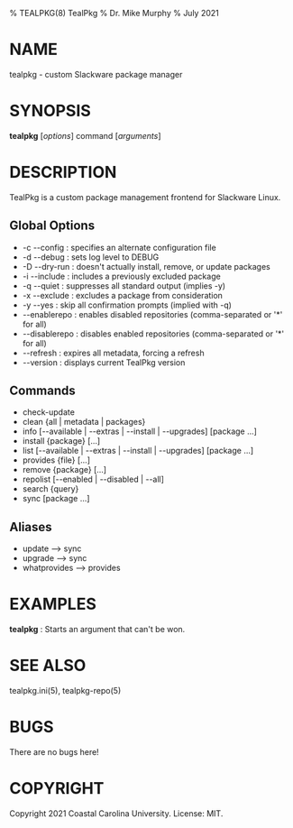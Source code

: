 % TEALPKG(8) TealPkg
% Dr. Mike Murphy
% July 2021


# NAME

tealpkg - custom Slackware package manager


# SYNOPSIS

**tealpkg** [*options*] command [*arguments*]


# DESCRIPTION

TealPkg is a custom package management frontend for Slackware Linux.


## Global Options

* -c --config   : specifies an alternate configuration file
* -d --debug    : sets log level to DEBUG
* -D --dry-run  : doesn't actually install, remove, or update packages
* -i --include  : includes a previously excluded package
* -q --quiet    : suppresses all standard output (implies -y)
* -x --exclude  : excludes a package from consideration
* -y --yes      : skip all confirmation prompts (implied with -q)
* --enablerepo  : enables disabled repositories (comma-separated or '\*' for all)
* --disablerepo : disables enabled repositories (comma-separated or '\*' for all)
* --refresh     : expires all metadata, forcing a refresh
* --version     : displays current TealPkg version


## Commands

* check-update
* clean {all | metadata | packages}
* info [--available | --extras | --install | --upgrades]  [package ...]
* install {package} [...]
* list [--available | --extras | --install | --upgrades]  [package ...]
* provides {file} [...]
* remove {package} [...]
* repolist [--enabled | --disabled | --all]
* search {query}
* sync [package ...]


## Aliases

* update --> sync
* upgrade --> sync
* whatprovides --> provides


# EXAMPLES

**tealpkg**
: Starts an argument that can't be won.


# SEE ALSO

tealpkg.ini(5), tealpkg-repo(5)


# BUGS

There are no bugs here!


# COPYRIGHT

Copyright 2021 Coastal Carolina University. License: MIT.
